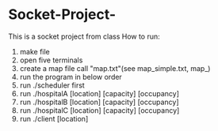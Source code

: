 # Socket-Project-

This is a socket project from class
How to run:
1. make file
2. open five terminals
3. create a map file call "map.txt"(see map_simple.txt, map_)
5. run the program in below order
6. run ./scheduler first 
7. run ./hospitalA [location] [capacity] [occupancy]
8. run ./hospitalB [location] [capacity] [occupancy]
9. run ./hospitalC [location] [capacity] [occupancy]
10. run ./client [location]
